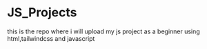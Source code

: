 # JS_Projects
this is the repo where i will upload my js project as a beginner using html,tailwindcss and javascript

